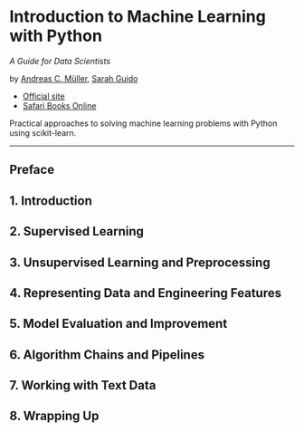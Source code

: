# Introduction to Machine Learning with Python

*A Guide for Data Scientists*

by [Andreas C. Müller](http://amueller.github.io), [Sarah Guido](https://twitter.com/sarah_guido)

- [Official site](http://shop.oreilly.com/product/0636920030515.do)
- [Safari Books Online](https://www.safaribooksonline.com/library/view/introduction-to-machine/9781449369880/)

Practical approaches to solving machine learning problems with Python using scikit-learn.

---

## Preface

## 1. Introduction

## 2. Supervised Learning

## 3. Unsupervised Learning and Preprocessing

## 4. Representing Data and Engineering Features

## 5. Model Evaluation and Improvement

## 6. Algorithm Chains and Pipelines

## 7. Working with Text Data

## 8. Wrapping Up
